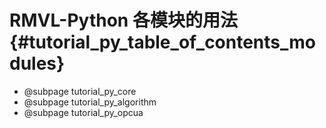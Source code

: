 RMVL-Python 各模块的用法 {#tutorial_py_table_of_contents_modules}
============

- @subpage tutorial_py_core
- @subpage tutorial_py_algorithm
- @subpage tutorial_py_opcua
